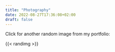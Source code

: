 ```yaml
---
title: "Photography"
date: 2022-08-27T17:36:08+02:00
draft: false
---
```

Click for another random image from my portfolio:

{{< randimg >}}

